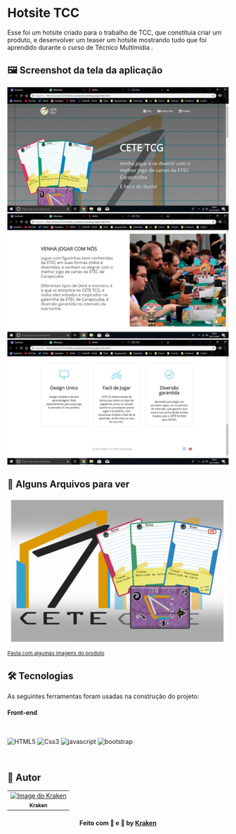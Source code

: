 # Hotsite TCC
Esse foi um hotsite criado para o trabalho de TCC, que constituia criar um produto, e desenvolver um teaser um hotsite mostrando tudo que foi aprendido durante o curso de Técnico Multimídia .

## 🖼 Screenshot da tela da aplicação 

 <img src="https://github.com/JollyRogerKraken/TCC-HotSite/blob/main/img/0-1.jpeg"> 
 
 <img src="https://github.com/JollyRogerKraken/TCC-HotSite/blob/main/img/0-2.jpeg">
 
 <img src="https://github.com/JollyRogerKraken/TCC-HotSite/blob/main/img/0-3.jpeg">

## 💾 Alguns Arquivos para ver

<a href="https://github.com/JollyRogerKraken/TCC-HotSite/tree/main/img">
   <img src="https://github.com/JollyRogerKraken/TCC-HotSite/blob/main/img/intro.png" width="500px;" alt="Image do Kraken" />
   <br />
   <sub><p>Pasta com algumas imagens do produto</p></sub>
</a>

## 🛠 Tecnologias

As seguintes ferramentas foram usadas na construção do projeto:

#### **Front-end** 
<br>
<p align="left">

  <a>
    <img
      src="https://cdn.jsdelivr.net/gh/devicons/devicon/icons/html5/html5-original.svg"
      alt="HTML5"
      width="120"
      height="120"
    />
  </a>

  <a>
    <img
      src="https://cdn.jsdelivr.net/gh/devicons/devicon/icons/css3/css3-original.svg"
      alt="Css3"
      width="120"
      height="120"
    />
  </a>
  <a>
    <img
      src="https://cdn.jsdelivr.net/gh/devicons/devicon/icons/javascript/javascript-original.svg"
      alt="javascript"
      width="120"
      height="120"
    />
  </a>
 <a>
    <img
      src="https://cdn.jsdelivr.net/gh/devicons/devicon/icons/bootstrap/bootstrap-original.svg"
      alt="bootstrap"
      width="120"
      height="120"
    />
  </a>
  
</p>

<br>

## 🐙 Autor

<table align="center">
    <tr>
        <td align="center">
            <a href="https://github.com/JollyRogerKraken">
                <img src="https://avatars.githubusercontent.com/u/93014302?v=4" width="150px;" alt="Image do Kraken" />
                <br />
                <sub><b>Kraken</b></sub>
            </a>
        </td>    
    </tr>
</table>
<h4 align="center">
   Feito com 🖤 e 🤬 by  <a href="https://beacons.ai/jollyroger" target="_blank"> Kraken </a>
</h4>
